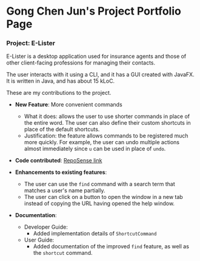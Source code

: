 # Gong Chen Jun's Project Portfolio Page
### Project: E-Lister

E-Lister is a desktop application used for insurance agents and those of other client-facing professions for managing their contacts.

The user interacts with it using a CLI, and it has a GUI created with JavaFX. It is written in Java, and has about 15 kLoC.

These are my contributions to the project.

-   **New Feature**: More convenient commands
    * What it does: allows the user to use shorter commands in place of the entire word. The user can also define their custom shortcuts in place of the default shortcuts.
    * Justification: the feature allows commands to be registered much more quickly. For example, the user can undo multiple actions almost immediately since `u` can be used in place of `undo`.
-   **Code contributed**: [RepoSense link](https://nus-cs2103-ay2223s2.github.io/tp-dashboard/?search=&sort=groupTitle&sortWithin=title&timeframe=commit&mergegroup=&groupSelect=groupByRepos&breakdown=true&checkedFileTypes=docs~functional-code~test-code~other&since=2023-02-17&tabOpen=true&tabType=zoom&zA=0x787af25e&zR=AY2223S2-CS2103T-T17-3%2Ftp%5Bmaster%5D&zACS=247.67299412915852&zS=2023-02-17&zFS=&zU=2023-04-05&zMG=false&zFTF=commit&zFGS=groupByRepos&zFR=false)

-   **Enhancements to existing features**:
    -   The user can use the `find` command with a search term that matches a user's name partially.
    -   The user can click on a button to open the window in a new tab instead of copying the URL having opened the help window.


-   **Documentation**: 
    - Developer Guide:
      - Added implementation details of `ShortcutCommand`
    - User Guide:
      - Added documentation of the improved `find` feature, as well as the `shortcut` command.
